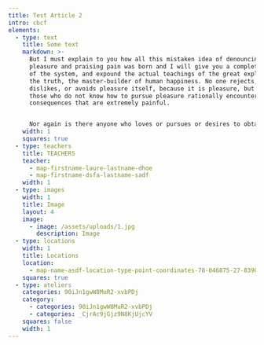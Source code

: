 ```yaml
---
title: Test Article 2
intro: cbcf
elements:
  - type: text
    title: Some text
    markdown: >-
      But I must explain to you how all this mistaken idea of denouncing
      pleasure and praising pain was born and I will give you a complete account
      of the system, and expound the actual teachings of the great explorer of
      the truth, the master-builder of human happiness. No one rejects,
      dislikes, or avoids pleasure itself, because it is pleasure, but because
      those who do not know how to pursue pleasure rationally encounter
      consequences that are extremely painful.


      Nor again is there anyone who loves or pursues or desires to obtain pain of itself, because it is pain, but because occasionally circumstances occur in which toil and pain can procure him some great pleasure. To take a trivial example, which of us ever undertakes laborious physical exercise, except to obtain some advantage from it? But who has any right to find fault with a man who chooses to enjoy a pleasure that has no annoying consequences, or one who avoids a pain that produces no resultant pleasure?
    width: 1
    squares: true
  - type: teachers
    title: TEACHERS
    teacher:
      - map-firstname-laure-lastname-dhoe
      - map-firstname-dsfa-lastname-sadf
    width: 1
  - type: images
    width: 1
    title: Image
    layout: 4
    image:
      - image: /assets/uploads/1.jpg
        description: Image
  - type: locations
    width: 1
    title: Locations
    location:
      - map-name-asdf-location-type-point-coordinates-78-046875-27-8390761
    squares: true
  - type: ateliers
    categories: 90iJn1gwW8MuR2-xvbPDj
    category:
      - categories: 90iJn1gwW8MuR2-xvbPDj
      - categories: _CjrAc9jGjz9N8KjUjcYV
    squares: false
    width: 1
---
```

